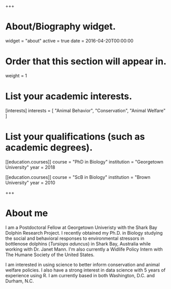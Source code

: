 +++
# About/Biography widget.
widget = "about"
active = true
date = 2016-04-20T00:00:00

# Order that this section will appear in.
weight = 1

# List your academic interests.
[interests]
  interests = [
    "Animal Behavior",
    "Conservation",
    "Animal Welfare"
  ]

# List your qualifications (such as academic degrees).
[[education.courses]]
  course = "PhD in Biology"
  institution = "Georgetown University"
  year = 2018

[[education.courses]]
  course = "ScB in Biology"
  institution = "Brown University"
  year = 2010

 
+++

# About me

I am a Postdoctoral Fellow at Georgetown Univeristy with the Shark Bay Dolphin Research Project. I recently obtained my Ph.D. in Biology studying the social and behavioral responses to environmental stressors in bottlenose dolphins (*Tursiops aduncus*) in Shark Bay, Australia while working with Dr. Janet Mann. I'm also currently a Widlife Policy Intern with The Humane Society of the United States.

I am interested in using science to better inform conservation and animal welfare policies. I also have a strong interest in data science with 5 years of experience using R. I am currently based in both Washington, D.C. and Durham, N.C.

